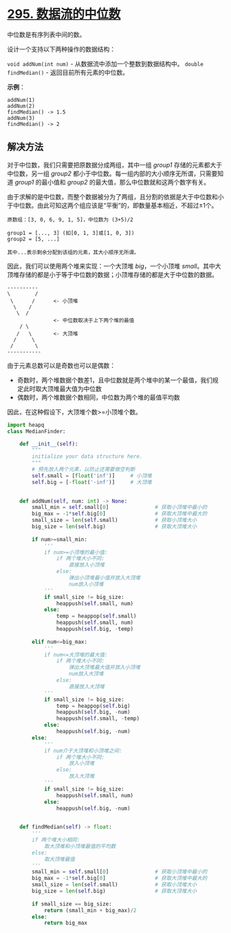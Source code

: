 # [295. 数据流的中位数](https://leetcode-cn.com/problems/find-median-from-data-stream/)

中位数是有序列表中间的数。

设计一个支持以下两种操作的数据结构：

`void addNum(int num)` - 从数据流中添加一个整数到数据结构中。
`double findMedian()` - 返回目前所有元素的中位数。

**示例**：
```
addNum(1)
addNum(2)
findMedian() -> 1.5
addNum(3) 
findMedian() -> 2
```

## 解决方法

对于中位数，我们只需要把原数据分成两组，其中一组 *group1* 存储的元素都大于中位数，另一组 *group2* 都小于中位数。每一组内部的大小顺序无所谓，只需要知道 *group1* 的最小值和 *group2* 的最大值，那么中位数就和这两个数字有关。

由于求解的是中位数，而整个数据被分为了两组，且分割的依据是大于中位数和小于中位数。由此可知这两个组应该是“平衡”的，即数量基本相近，不超过±1个。

```
原数组：[3, 0, 6, 9, 1, 5]，中位数为 (3+5)/2

group1 = [..., 3] (如[0, 1, 3]或[1, 0, 3])
group2 = [5, ...]

其中...表示剩余分配到该组的元素，其大小顺序无所谓。
```

因此，我们可以使用两个堆来实现：一个大顶堆 *big*，一个小顶堆 *small*。其中大顶堆存储的都是小于等于中位数的数据；小顶堆存储的都是大于中位数的数据。

```
----------
\        /
 \      /      <- 小顶堆
  \    /
   \  /
               <- 中位数取决于上下两个堆的最值
    / \
   /   \       <- 大顶堆
  /     \
 /       \
-----------
```

由于元素总数可以是奇数也可以是偶数：

* 奇数时，两个堆数据个数差1，且中位数就是两个堆中的某一个最值，我们规定此时取大顶堆最大值为中位数
* 偶数时，两个堆数据个数相同，中位数为两个堆的最值平均数

因此，在这种假设下，大顶堆个数>=小顶堆个数。

```py
import heapq
class MedianFinder:

    def __init__(self):
        """
        initialize your data structure here.
        """
        # 预先放入两个元素，以防止还需要做空判断
        self.small = [float('inf')]     # 小顶堆
        self.big = [-float('-inf')]     # 大顶堆
        

    def addNum(self, num: int) -> None:
        small_min = self.small[0]               # 获取小顶堆中最小的
        big_max = -1*self.big[0]                # 获取大顶堆中最大的
        small_size = len(self.small)            # 获取小顶堆大小
        big_size = len(self.big)                # 获取大顶堆大小
        
        if num>=small_min:
            '''
            if num>=小顶堆的最小值:
                if 两个堆大小不同:
                    直接放入小顶堆
                else:
                    弹出小顶堆最小值并放入大顶堆
                    num放入小顶堆
            '''
            if small_size != big_size:
                heappush(self.small, num)
            else:
                temp = heappop(self.small)
                heappush(self.small, num)
                heappush(self.big, -temp)
            
        elif num<=big_max:
            '''
            if num<=大顶堆的最大值:
                if 两个堆大小不同:
                    弹出大顶堆最大值并放入小顶堆
                    num放入大顶堆
                else:
                    直接放入大顶堆
            '''
            if small_size != big_size:
                temp = heappop(self.big)
                heappush(self.big, -num)
                heappush(self.small, -temp)
            else:
                heappush(self.big, -num)
        else:
            '''
            if num介于大顶堆和小顶堆之间:
                if 两个堆大小不同:
                    放入小顶堆
                else:
                    放入大顶堆
            '''
            if small_size != big_size:
                heappush(self.small, num)
            else:
                heappush(self.big, -num)
        

    def findMedian(self) -> float:
        '''
        if 两个堆大小相同:
            取大顶堆和小顶堆最值的平均数
        else:
            取大顶堆最值
        '''
        small_min = self.small[0]               # 获取小顶堆中最小的
        big_max = -1*self.big[0]                # 获取大顶堆中最大的
        small_size = len(self.small)            # 获取小顶堆大小
        big_size = len(self.big)                # 获取大顶堆大小
        
        if small_size == big_size:
            return (small_min + big_max)/2
        else:
            return big_max
```